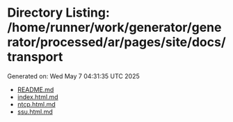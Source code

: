 # Directory Listing: /home/runner/work/generator/generator/processed/ar/pages/site/docs/transport
Generated on: Wed May  7 04:31:35 UTC 2025

- [README.md](README.md)
- [index.html.md](index.html.md)
- [ntcp.html.md](ntcp.html.md)
- [ssu.html.md](ssu.html.md)
